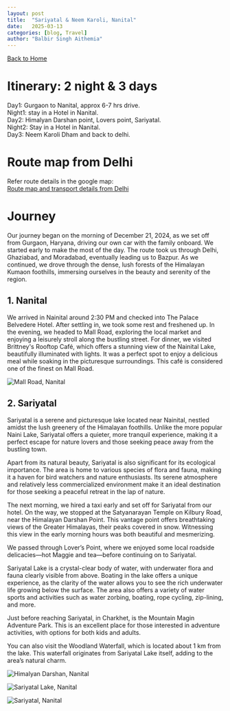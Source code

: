 ```yaml
---
layout: post
title:  "Sariyatal & Neem Karoli, Nanital"
date:   2025-03-13
categories: [blog, Travel]
author: "Balbir Singh Aithemia"
---
```

[Back to Home](https://bsgh1107.github.io/)  


# **Itinerary: 2 night & 3 days**
Day1: Gurgaon to Nanital, approx 6-7 hrs drive.   
Night1: stay in a Hotel in Nanital.  
Day2: Himalyan Darshan point, Lovers point, Sariyatal.  
Night2: Stay in a Hotel in Nanital.  
Day3: Neem Karoli Dham and back to delhi.  
 
# **Route map from Delhi** 

Refer route details in the google map:  
[Route map and transport details from Delhi](https://www.google.com/maps/d/edit?mid=1o-pitHG1ZW724yb87mNDr3aLWwWUUuY&ll=28.93232780838213%2C78.29346499999998&z=9)


# **Journey**
Our journey began on the morning of December 21, 2024, as we set off from Gurgaon, Haryana, driving our own car with the family onboard. We started early to make the most of the day. The route took us through Delhi, Ghaziabad, and Moradabad, eventually leading us to Bazpur. As we continued, we drove through the dense, lush forests of the Himalayan Kumaon foothills, immersing ourselves in the beauty and serenity of the region.


## 1. Nanital
We arrived in Nainital around 2:30 PM and checked into The Palace Belvedere Hotel. After settling in, we took some rest and freshened up. In the evening, we headed to Mall Road, exploring the local market and enjoying a leisurely stroll along the bustling street. For dinner, we visited Brittney's Rooftop Café, which offers a stunning view of the Nainital Lake, beautifully illuminated with lights. It was a perfect spot to enjoy a delicious meal while soaking in the picturesque surroundings. This café is considered one of the finest on Mall Road.  

![Mall Road, Nanital](/assets/images/MallRoad.jpg)

## 2. Sariyatal
Sariyatal is a serene and picturesque lake located near Nainital, nestled amidst the lush greenery of the Himalayan foothills. Unlike the more popular Naini Lake, Sariyatal offers a quieter, more tranquil experience, making it a perfect escape for nature lovers and those seeking peace away from the bustling town.

Apart from its natural beauty, Sariyatal is also significant for its ecological importance. The area is home to various species of flora and fauna, making it a haven for bird watchers and nature enthusiasts. Its serene atmosphere and relatively less commercialized environment make it an ideal destination for those seeking a peaceful retreat in the lap of nature.

The next morning, we hired a taxi early and set off for Sariyatal from our hotel. On the way, we stopped at the Satyanarayan Temple on Kilbury Road, near the Himalayan Darshan Point. This vantage point offers breathtaking views of the Greater Himalayas, their peaks covered in snow. Witnessing this view in the early morning hours was both beautiful and mesmerizing.

We passed through Lover’s Point, where we enjoyed some local roadside delicacies—hot Maggie and tea—before continuing on to Sariyatal.

Sariyatal Lake is a crystal-clear body of water, with underwater flora and fauna clearly visible from above. Boating in the lake offers a unique experience, as the clarity of the water allows you to see the rich underwater life growing below the surface. The area also offers a variety of water sports and activities such as water zorbing, boating, rope cycling, zip-lining, and more.

Just before reaching Sariyatal, in Charkhet, is the Mountain Magin Adventure Park. This is an excellent place for those interested in adventure activities, with options for both kids and adults.

You can also visit the Woodland Waterfall, which is located about 1 km from the lake. This waterfall originates from Sariyatal Lake itself, adding to the area’s natural charm.  

![Himalyan Darshan, Nanital](/assets/images/HimalyanDarshan.jpg)  

![Sariyatal Lake, Nanital](/assets/images/SariyatalLake.jpg)  

![Sariyatal, Nanital](/assets/images/Sariyatal.jpg)

[jekyll-docs]: https://jekyllrb.com/docs/home
[jekyll-gh]:   https://github.com/jekyll/jekyll
[jekyll-talk]: https://talk.jekyllrb.com/
